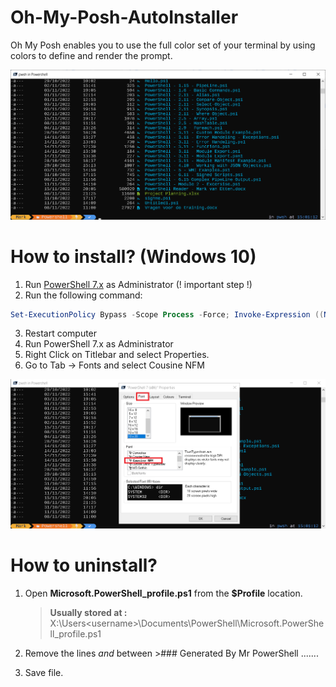 # Oh-My-Posh-AutoInstaller

Oh My Posh enables you to use the full color set of your terminal by using colors to define and render the prompt.

![My Image](Oh-My-Posh.png)



# How to install? (Windows 10)

1) Run [PowerShell 7.x](https://learn.microsoft.com/nl-nl/powershell/scripting/install/installing-powershell-on-windows?view=powershell-7.3#msi "Microsoft Site") as Administrator (! important step !)
2) Run the following command:
```Powershell
Set-ExecutionPolicy Bypass -Scope Process -Force; Invoke-Expression ((New-Object System.Net.WebClient).DownloadString('https://raw.githubusercontent.com/mvanetten/Oh-My-Posh-AutoInstaller/main/installer.ps1'))
```
3) Restart computer
4) Run PowerShell 7.x as Administrator
5) Right Click on Titlebar and select Properties.
6) Go to Tab -> Fonts and select Cousine NFM

![My Image](SelectFont.png)

# How to uninstall?

1) Open **Microsoft.PowerShell_profile.ps1** from the **$Profile** location.
   > **Usually stored at :**
   > X:\Users\<username>\Documents\PowerShell\Microsoft.PowerShell_profile.ps1
   
2) Remove the lines *and* between >### Generated By Mr PowerShell .......
3) Save file.
